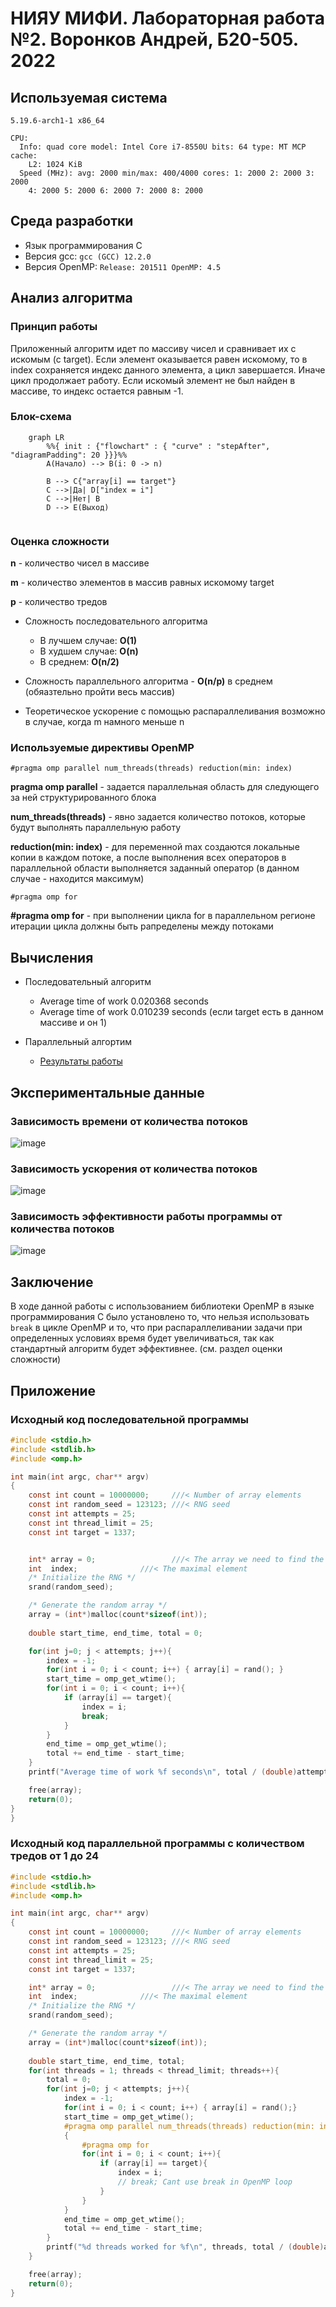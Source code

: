 # НИЯУ МИФИ. Лабораторная работа №2. Воронков Андрей, Б20-505. 2022

## Используемая система

```
5.19.6-arch1-1 x86_64

CPU:
  Info: quad core model: Intel Core i7-8550U bits: 64 type: MT MCP cache:
    L2: 1024 KiB
  Speed (MHz): avg: 2000 min/max: 400/4000 cores: 1: 2000 2: 2000 3: 2000
    4: 2000 5: 2000 6: 2000 7: 2000 8: 2000
```
## Среда разработки 

- Язык программирования C
- Версия gcc: `gcc (GCC) 12.2.0`
- Версия OpenMP: `Release: 201511 OpenMP: 4.5`


## Анализ алгоритма 

### Принцип работы

Приложенный алгоритм идет по массиву чисел и сравнивает их с искомым (с target). Если элемент оказывается равен искомому, то в index сохраняется индекс данного элемента, а цикл завершается. Иначе цикл продолжает работу. Если искомый элемент не был найден в массиве, то индекс остается равным -1.

### Блок-схема


```mermaid
    graph LR
        %%{ init : {"flowchart" : { "curve" : "stepAfter", "diagramPadding": 20 }}}%%
        A(Начало) --> B(i: 0 -> n)
        
        B --> C{"array[i] == target"}
        C -->|Да| D["index = i"]
        C -->|Нет| B
        D --> E(Выход)
       
```


### Оценка сложности

**n** - количество чисел в массиве

**m** - количество элементов в массив равных искомому target

**p** - количество тредов


- Сложность последовательного алгоритма
    - В лучшем случае: **O(1)**
    - В худшем случае: **O(n)**
    - В среднем: **O(n/2)**    

- Сложность параллельного алгоритма - **O(n/p)** в среднем (обяазтельно пройти весь массив)
- Теоретическое ускорение с помощью распараллеливания возможно в случае, когда m намного меньше n

### Используемые директивы OpenMP

`
#pragma omp parallel num_threads(threads) reduction(min: index)
`

**pragma omp parallel** - задается параллельная область для следующего за ней структурированного блока

**num_threads(threads)** - явно задается
количество потоков, которые будут выполнять параллельную работу 

**reduction(min: index)** - для переменной max создаются локальные копии в каждом потоке, а после выполнения всех операторов в параллельной области выполняется заданный оператор (в данном случае - находится максимум)

`#pragma omp for`

**#pragma omp for** - при выполнении цикла for в параллельном регионе итерации цикла должны быть рапределены между потоками

## Вычисления

- Последовательный алгоритм
    - Average time of work 0.020368 seconds
    - Average time of work 0.010239 seconds (если target есть в данном массиве и он 1)    

- Параллельный алгортим
    - [Результаты работы](scripts/parallel_results.txt) 

## Экспериментальные данные

### Зависимость времени от количества потоков

![image](images/AvgTime.png)

### Зависимость ускорения от количества потоков

![image](images/Acceleration.png)


### Зависимость эффективности работы программы от количества потоков

![image](images/Efficiency.png)


## Заключение

В ходе данной работы с использованием библиотеки OpenMP в языке программирования C было установлено то, что нельзя использовать `break` в цикле OpenMP и то, что при распараллеливании задачи при определенных условиях время будет увеличиваться, так как стандартный алгоритм будет эффективнее. (см. раздел оценки сложности)

## Приложение

### Исходный код последовательной программы

```c
#include <stdio.h>
#include <stdlib.h>
#include <omp.h>

int main(int argc, char** argv)
{
    const int count = 10000000;     ///< Number of array elements
    const int random_seed = 123123; ///< RNG seed
    const int attempts = 25; 
    const int thread_limit = 25;
    const int target = 1337;


    int* array = 0;                 ///< The array we need to find the max in
    int  index;              ///< The maximal element
    /* Initialize the RNG */
    srand(random_seed);

    /* Generate the random array */
    array = (int*)malloc(count*sizeof(int));
    
    double start_time, end_time, total = 0;

    for(int j=0; j < attempts; j++){
        index = -1;
        for(int i = 0; i < count; i++) { array[i] = rand(); }
        start_time = omp_get_wtime();
        for(int i = 0; i < count; i++){           
            if (array[i] == target){
                index = i;
                break;
            } 
        }
        end_time = omp_get_wtime();
        total += end_time - start_time;
    }
    printf("Average time of work %f seconds\n", total / (double)attempts);

    free(array);    
    return(0);
}
}
```

### Исходный код параллельной программы с количеством тредов от 1 до 24

```c
#include <stdio.h>
#include <stdlib.h>
#include <omp.h>

int main(int argc, char** argv)
{
    const int count = 10000000;     ///< Number of array elements
    const int random_seed = 123123; ///< RNG seed
    const int attempts = 25; 
    const int thread_limit = 25;
    const int target = 1337;

    int* array = 0;                 ///< The array we need to find the max in
    int  index;              ///< The maximal element
    /* Initialize the RNG */
    srand(random_seed);

    /* Generate the random array */
    array = (int*)malloc(count*sizeof(int));
    
    double start_time, end_time, total;
    for(int threads = 1; threads < thread_limit; threads++){
        total = 0;
        for(int j=0; j < attempts; j++){
            index = -1;
            for(int i = 0; i < count; i++) { array[i] = rand();}
            start_time = omp_get_wtime();
            #pragma omp parallel num_threads(threads) reduction(min: index)
            {
                #pragma omp for
                for(int i = 0; i < count; i++){     
                    if (array[i] == target){
                        index = i;
                        // break; Cant use break in OpenMP loop
                    } 
                }
            }
            end_time = omp_get_wtime();
            total += end_time - start_time;
        }
        printf("%d threads worked for %f\n", threads, total / (double)attempts);
    }

    free(array);    
    return(0);
}
```

    
